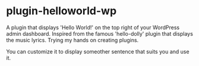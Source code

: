 # plugin-helloworld-wp
A plugin that displays 'Hello World!' on the top right of your WordPress admin dashboard.
Inspired from the famous 'hello-dolly' plugin that displays the music lyrics.
Trying my hands on creating plugins.

You can customize it to display someother sentence that suits you and use it.
